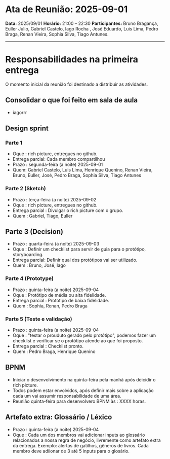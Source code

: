# Ata de Reunião: 2025-09-01

**Data:** 2025/09/01
**Horário:** 21:00 – 22:30
**Participantes:** Bruno Bragança, Euller Julio, Gabriel Castelo, Iago Rocha , José Eduardo, Luis Lima, Pedro Braga, Renan Vieira, Sophia Silva,
Tiago Antunes.

---
# Responsabilidades na primeira entrega

O momento inicial da reunião foi destinado a distribuir as atividades.

## Consolidar o que foi feito em sala de aula
- iagorrr

## Design sprint

### Parte 1
- Oque : rich picture, entregues no github.
- Entrega parcial: Cada membro compartilhou 
- Prazo : segunda-feira (a noite)  2025-09-01
- Quem: Gabriel Castelo, Luis Lima, Henrique Quenino, Renan Vieira, Bruno, Euller, José, Pedro Braga, Sophia Silva, Tiago Antunes

### Parte 2 (Sketch)
- Prazo : terça-feira (a noite)  2025-09-02
- Oque : rich picture, entregues no github.
- Entrega parcial : Divulgar o rich picture com o grupo.
- Quem : Gabriel, Tiago, Euller

## Parte 3 (Decision)

- Prazo :  quarta-feira (a noite) 2025-09-03
- Oque : Definir um checklist para servir de guia para o protótipo, storyboarding.
- Entrega parcial: Definir qual dos protótipos vai ser utilizado.
- Quem : Bruno, José, Iago

### Parte 4 (Prototype)

- Prazo :  quinta-feira (a noite) 2025-09-04
- Oque : Protótipo de média ou alta fidelidade.
- Entrega parcial : Protótipo de baixa fidelidade.
- Quem : Sophia, Renan, Pedro Braga

### Parte 5 (Teste e validação)

- Prazo : quinta-feira (a noite) 2025-09-04
- Oque : "testar o prouduto gerado pelo protótipo", podemos fazer um checklist e verificar se o protótipo atende ao que foi proposto.
- Entrega parcial : Checklist pronto.
- Quem : Pedro Braga, Henrique Quenino

## BPNM
- Iniciar o desenvolvimento na quinta-feira pela manhã após deicidir o rich picture.
- Todos podem estar envolvidos, após definir mais sobre a aplicação cada um vai assumir responsabilidade de uma área.
- Reunião quinta-feira para desenvolvero BPNM às : XXXX horas.

## Artefato extra: Glossário / Léxico
- Prazo : quinta-feira (a noite) 2025-09-04
- Oque : Cada um dos membros vai adicionar inputs ao glossário relacionados a nossa regra de negócio, livremente como artefato extra da entrega. Exemplo: alertas de gatilhos, gêneros de livros. Cada membro deve adiionar de 3 até 5 inputs para o glosário.

